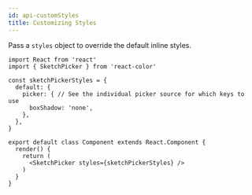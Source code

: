 ```yaml
---
id: api-customStyles
title: Customizing Styles
---
```


Pass a `styles` object to override the default inline styles.

```
import React from 'react'
import { SketchPicker } from 'react-color'

const sketchPickerStyles = {
  default: {
    picker: { // See the individual picker source for which keys to use
      boxShadow: 'none',
    },
  },
}

export default class Component extends React.Component {
  render() {
    return (
      <SketchPicker styles={sketchPickerStyles} />
    )
  }
}
```
